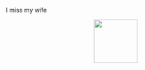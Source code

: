 I miss my wife
<div id="header" align="center">
  <img src="https://camo.githubusercontent.com/7ecb657d0c66afa1f79aa249154e953107930b8b402a30295b159f01e4ace730/68747470733a2f2f6d656469612e74656e6f722e636f6d2f73435a366668344731434941414141692f6372792d637279696e672e676966" width="100"/>
</div>
